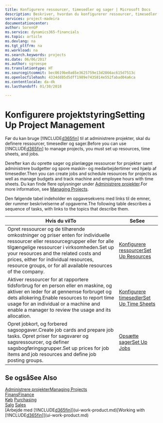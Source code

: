 ```yaml
---
title: Konfigurere ressourcer, timesedler og sager | Microsoft Docs
description: Beskriver, hvordan du konfigurerer ressourcer, timesedler og sager til at administrere projekter.
services: project-madeira
documentationcenter: 
author: SorenGP
ms.service: dynamics365-financials
ms.topic: article
ms.devlang: na
ms.tgt_pltfrm: na
ms.workload: na
ms.search.keywords: projects
ms.date: 06/06/2017
ms.author: sgroespe
ms.translationtype: HT
ms.sourcegitcommit: bec0619be0a65e3625759e13d2866ac615d7513c
ms.openlocfilehash: 4334dd85d5dff1989e7435814e552fabad04a6ca
ms.contentlocale: da-dk
ms.lasthandoff: 01/30/2018

---
```

# <a name="setting-up-project-management"></a><span data-ttu-id="194f0-103">Konfigurere projektstyring</span><span class="sxs-lookup"><span data-stu-id="194f0-103">Setting Up Project Management</span></span>
<span data-ttu-id="194f0-104">Før du kan bruge [!INCLUDE[d365fin](includes/d365fin_md.md)] til at administrere projekter, skal du definere ressourcer, timesedler og sager.</span><span class="sxs-lookup"><span data-stu-id="194f0-104">Before you can use [!INCLUDE[d365fin](includes/d365fin_md.md)] to manage projects, you must set up resources, time sheets, and jobs.</span></span>

<span data-ttu-id="194f0-105">Derefter kan du oprette sager og planlægge ressourcer for projekter samt administrere budgetter og spore maskin- og medarbejdertimer ved hjælp af timesedler.</span><span class="sxs-lookup"><span data-stu-id="194f0-105">Then you can create jobs and schedule resources for projects as well as manage budgets and track machine and employee hours with time sheets.</span></span> <span data-ttu-id="194f0-106">Du kan finde flere oplysninger under [Administrere projekter](projects-manage-projects.md).</span><span class="sxs-lookup"><span data-stu-id="194f0-106">For more information, see [Managing Projects](projects-manage-projects.md).</span></span>  

<span data-ttu-id="194f0-107">Den følgende tabel indeholder en opgavesekvens med links til de emner, der rummer beskrivelserne af opgaverne.</span><span class="sxs-lookup"><span data-stu-id="194f0-107">The following table describes a sequence of tasks, with links to the topics that describe them.</span></span>

| <span data-ttu-id="194f0-108">Hvis du vil</span><span class="sxs-lookup"><span data-stu-id="194f0-108">To</span></span> | <span data-ttu-id="194f0-109">Se</span><span class="sxs-lookup"><span data-stu-id="194f0-109">See</span></span> |
| --- | --- |
| <span data-ttu-id="194f0-110">Opret ressourcer og de tilhørende omkostninger og priser enten for individuelle ressourcer eller ressourcegrupper eller for alle tilgængelige ressourcer i virksomheden.</span><span class="sxs-lookup"><span data-stu-id="194f0-110">Set up your resources and the related costs and prices, either for individual resources, resource groups, or for all available resources of the company.</span></span> |[<span data-ttu-id="194f0-111">Konfigurere ressourcer</span><span class="sxs-lookup"><span data-stu-id="194f0-111">Set Up Resources</span></span>](projects-how-setup-resources.md) |
| <span data-ttu-id="194f0-112">Aktiver ressourcer for at rapportere tidsforbrug for en person eller en maskine, og aktiver en leder for at gennemse forbruget og dets allokering.</span><span class="sxs-lookup"><span data-stu-id="194f0-112">Enable resources to report time usage for an individual or a machine and enable a manager to review the usage and its allocation.</span></span> |[<span data-ttu-id="194f0-113">Konfigurere timesedler</span><span class="sxs-lookup"><span data-stu-id="194f0-113">Set Up Time Sheets</span></span>](projects-how-setup-time-sheets.md) |
| <span data-ttu-id="194f0-114">Opret jobkort, og forbered sagsopgaver.</span><span class="sxs-lookup"><span data-stu-id="194f0-114">Create job cards and prepare job tasks.</span></span> <span data-ttu-id="194f0-115">Opret priser for sagsvarer og sagsressourcer, og definer sagsbogføringsgrupper.</span><span class="sxs-lookup"><span data-stu-id="194f0-115">Set up prices for job items and job resources and define job posting groups.</span></span> |[<span data-ttu-id="194f0-116">Opsætte sager</span><span class="sxs-lookup"><span data-stu-id="194f0-116">Set Up Jobs</span></span>](projects-how-setup-jobs.md) |

## <a name="see-also"></a><span data-ttu-id="194f0-117">Se også</span><span class="sxs-lookup"><span data-stu-id="194f0-117">See Also</span></span>
[<span data-ttu-id="194f0-118">Administrere projekter</span><span class="sxs-lookup"><span data-stu-id="194f0-118">Managing Projects</span></span>](projects-manage-projects.md)  
[<span data-ttu-id="194f0-119">Finans</span><span class="sxs-lookup"><span data-stu-id="194f0-119">Finance</span></span>](finance.md)  
<span data-ttu-id="194f0-120">[Køb](purchasing-manage-purchasing.md)       </span><span class="sxs-lookup"><span data-stu-id="194f0-120">[Purchasing](purchasing-manage-purchasing.md)       </span></span>  
<span data-ttu-id="194f0-121">[Salg](sales-manage-sales.md)   </span><span class="sxs-lookup"><span data-stu-id="194f0-121">[Sales](sales-manage-sales.md)   </span></span>  
<span data-ttu-id="194f0-122">[Arbejde med [!INCLUDE[d365fin](includes/d365fin_md.md)]](ui-work-product.md)</span><span class="sxs-lookup"><span data-stu-id="194f0-122">[Working with [!INCLUDE[d365fin](includes/d365fin_md.md)]](ui-work-product.md)</span></span>  

